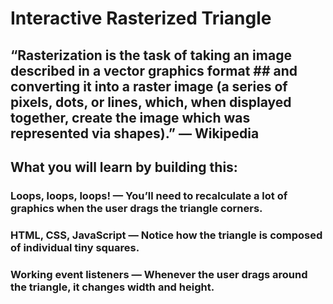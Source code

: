 # Interactive Rasterized Triangle

## “Rasterization is the task of taking an image described in a vector graphics format ## and converting it into a raster image (a series of pixels, dots, or lines, which, when displayed together, create the image which was represented via shapes).” — Wikipedia

## What you will learn by building this:

###    Loops, loops, loops! — You’ll need to recalculate a lot of graphics when the user drags the triangle corners.

###    HTML, CSS, JavaScript — Notice how the triangle is composed of individual tiny squares.

###    Working event listeners — Whenever the user drags around the triangle, it changes width and height.